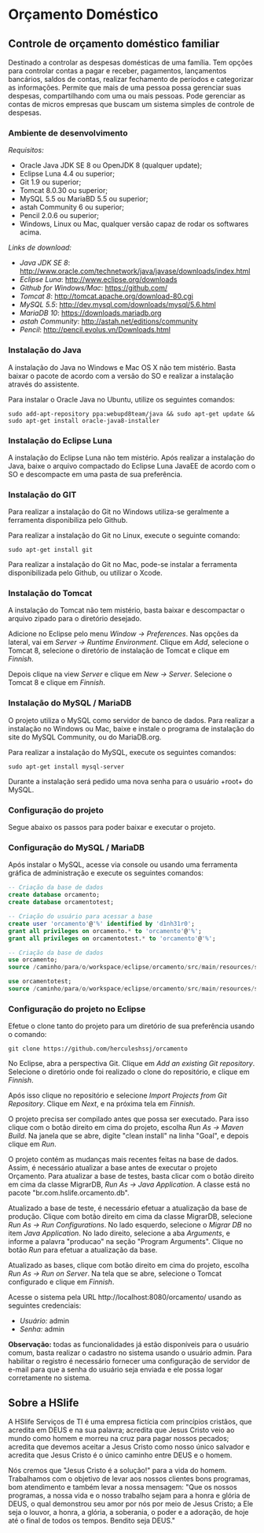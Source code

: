 Orçamento Doméstico
===================

Controle de orçamento doméstico familiar
-----------------------------------------

Destinado a controlar as despesas domésticas de uma família. Tem opções para controlar contas a pagar e receber, pagamentos, lançamentos bancários, saldos de contas, realizar fechamento de períodos e categorizar as informações. Permite que mais de uma pessoa possa gerenciar suas despesas, compartilhando com uma ou mais pessoas. Pode gerenciar as contas de micros empresas que buscam um sistema simples de controle de despesas.

### Ambiente de desenvolvimento

*Requisitos:*

* Oracle Java JDK SE 8 ou OpenJDK 8 (qualquer update);
* Eclipse Luna 4.4 ou superior;
* Git 1.9 ou superior;
* Tomcat 8.0.30 ou superior;
* MySQL 5.5 ou MariaBD 5.5 ou superior;
* astah Community 6 ou superior;
* Pencil 2.0.6 ou superior;
* Windows, Linux ou Mac, qualquer versão capaz de rodar os softwares acima.

*Links de download:*

* *Java JDK SE 8*: http://www.oracle.com/technetwork/java/javase/downloads/index.html
* *Eclipse Luna*: http://www.eclipse.org/downloads
* *Github for Windows/Mac*: https://github.com/ 
* *Tomcat 8*: http://tomcat.apache.org/download-80.cgi
* *MySQL 5.5*: http://dev.mysql.com/downloads/mysql/5.6.html
* *MariaDB 10*: https://downloads.mariadb.org
* *astah Community*: http://astah.net/editions/community
* *Pencil*: http://pencil.evolus.vn/Downloads.html

### Instalação do Java

A instalação do Java no Windows e Mac OS X não tem mistério. Basta baixar o pacote de acordo com a versão do SO e realizar a instalação através do assistente.

Para instalar o Oracle Java no Ubuntu, utilize os seguintes comandos:

``
sudo add-apt-repository ppa:webupd8team/java && sudo apt-get update && sudo apt-get install oracle-java8-installer
``

### Instalação do Eclipse Luna

A instalação do Eclipse Luna não tem mistério. Após realizar a instalação do Java, baixe o arquivo compactado do Eclipse Luna JavaEE de acordo com o SO e descompacte em uma pasta de sua preferência.

### Instalação do GIT

Para realizar a instalação do Git no Windows utiliza-se geralmente a ferramenta disponibiliza pelo Github.

Para realizar a instalação do Git no Linux, execute o seguinte comando:

``
sudo apt-get install git
``

Para realizar a instalação do Git no Mac, pode-se instalar a ferramenta disponibilizada pelo Github, ou utilizar o Xcode.

### Instalação do Tomcat

A instalação do Tomcat não tem mistério, basta baixar e descompactar o arquivo zipado para o diretório desejado.

Adicione no Eclipse pelo menu *Window -> Preferences*. Nas opções da lateral, vai em *Server -> Runtime Environment*. Clique em *Add*, selecione o Tomcat 8, selecione o diretório de instalação de Tomcat e clique em *Finnish*.

Depois clique na view *Server* e clique em *New -> Server*. Selecione o Tomcat 8 e clique em *Finnish*.

### Instalação do MySQL / MariaDB

O projeto utiliza o MySQL como servidor de banco de dados. Para realizar a instalação no Windows ou Mac, baixe e instale o programa de instalação do site do MySQL Community, ou do MariaDB.org.

Para realizar a instalação do MySQL, execute os seguintes comandos:

``
sudo apt-get install mysql-server
``

Durante a instalação será pedido uma nova senha para o usuário +root+ do MySQL.

### Configuração do projeto

Segue abaixo os passos para poder baixar e executar o projeto.

### Configuração do MySQL / MariaDB

Após instalar o MySQL, acesse via console ou usando uma ferramenta gráfica de administração e execute os seguintes comandos:

```sql
-- Criação da base de dados
create database orcamento;
create database orcamentotest;

-- Criação do usuário para acessar a base
create user 'orcamento'@'%' identified by 'd1nh31r0';
grant all privileges on orcamento.* to 'orcamento'@'%';
grant all privileges on orcamentotest.* to 'orcamento'@'%';

-- Criação da base de dados
use orcamento;
source /caminho/para/o/workspace/eclipse/orcamento/src/main/resources/script-create-all-db.sql;

use orcamentotest;
source /caminho/para/o/workspace/eclipse/orcamento/src/main/resources/script-create-all-db.sql;
```

### Configuração do projeto no Eclipse

Efetue o clone tanto do projeto para um diretório de sua preferência usando o comando:

``
git clone https://github.com/herculeshssj/orcamento
``

No Eclipse, abra a perspectiva Git. Clique em *Add an existing Git repository*. Selecione o diretório onde foi realizado o clone do repositório, e clique em *Finnish*.

Após isso clique no repositório e selecione *Import Projects from Git Repository*. Clique em *Next*, e na próxima tela em *Finnish*.

O projeto precisa ser compilado antes que possa ser executado. Para isso clique com o botão direito em cima do projeto, escolha *Run As -> Maven Build*. Na janela que se abre, digite "clean install" na linha "Goal", e depois clique em *Run*.

O projeto contém as mudanças mais recentes feitas na base de dados. Assim, é necessário atualizar a base antes de executar o projeto Orçamento. Para atualizar a base de testes, basta clicar com o botão direito em cima da classe MigrarDB, *Run As -> Java Application*. A classe está no pacote "br.com.hslife.orcamento.db".

Atualizado a base de teste, é necessário efetuar a atualização da base de produção. Clique com botão direito em cima da classe MigrarDB, selecione *Run As -> Run Configurations*. No lado esquerdo, selecione o *Migrar DB* no item *Java Application*. No lado direito, selecione a aba *Arguments*, e informe a palavra "producao" na seção "Program Arguments". Clique no botão *Run* para efetuar a atualização da base.

Atualizado as bases, clique com botão direito em cima do projeto, escolha *Run As -> Run on Server*. Na tela que se abre, selecione o Tomcat configurado e clique em *Finnish*.

Acesse o sistema pela URL http://localhost:8080/orcamento/ usando as seguintes credenciais:

* *Usuário:* admin
* *Senha:* admin

**Observação:** todas as funcionalidades já estão disponíveis para o usuário comum, basta realizar o cadastro no sistema usando o usuário admin. Para habilitar o registro é necessário fornecer uma configuração de servidor de e-mail para que a senha do usuário seja enviada e ele possa logar corretamente no sistema.

Sobre a HSlife
--------------

A HSlife Serviços de TI é uma empresa fictícia com princípios cristãos, que acredita em DEUS e na sua palavra; acredita que Jesus Cristo veio ao mundo como homem e morreu na cruz para pagar nossos pecados; acredita que devemos aceitar a Jesus Cristo como nosso único salvador e acredita que Jesus Cristo é o único caminho entre DEUS e o homem.

Nós cremos que "Jesus Cristo é a solução!" para a vida do homem. Trabalhamos com o objetivo de levar aos nossos clientes bons programas, bom atendimento e também levar a nossa mensagem: "Que os nossos programas, a nossa vida e o nosso trabalho sejam para a honra e glória de DEUS, o qual demonstrou seu amor por nós por meio de Jesus Cristo; a Ele seja o louvor, a honra, a glória, a soberania, o poder e a adoração, de hoje até o final de todos os tempos. Bendito seja DEUS."
